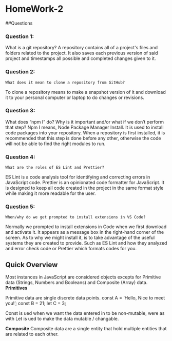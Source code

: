 # HomeWork-2
##Questions
### Question 1:
  What is a git repository?
 A repository contains all of a project's files and folders related to the project. It also saves each previous version of said project and timestamps all possible and completed changes given to it.

### Question 2:
	What does it mean to clone a repository from GitHub?
To clone a repository means to make a snapshot version of it and download it to your personal computer or laptop to do changes or revisions. 

### Question 3:
What does “npm I” do? Why is it important and/or what if we don’t perform that step?
Npm I means, Node Package Manager Install. It is used to install code packages into your repository. When a repository is first installed, it is recommended that this step is done before any other, otherwise the code will not be able to find the right modules to run. 

### Question 4:
	What are the roles of ES Lint and Prettier?
ES Lint is a code analysis tool for identifying and correcting errors in JavaScript code. 
Prettier is an opinionated code formatter for JavaScript. It is designed to keep all code created in the project in the same format style while making it more readable for the user. 

### Question 5:
	When/why do we get prompted to install extensions in VS Code?
Normally we prompted to install extensions in Code when we first download and activate it. It appears as a message box in the right-hand corner of the screen. As to why we might install it, is to take advantage of the useful systems they are created to provide. Such as ES Lint and how they analyzed and error check code or Prettier which formats codes for you. 

## Quick Overview
Most instances in JavaScript are considered objects excepts for Primitive data (Strings, Numbers and Booleans) and Composite (Array) data. 
**Primitives**

Primitive data are single discrete data points.
const A = ‘Hello, Nice to meet you!’;
const B = 21;
let C = 3;
  
Const is ued when we want the data entered in to be non-mutable, were as with Let is ued to make the data mutable / changable. 
 
**Composite**
	Composite data are a single entity that hold multiple entities that are related to each other. 

